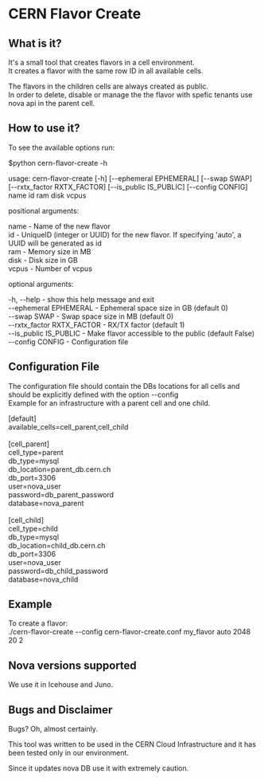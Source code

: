 CERN Flavor Create
==================

What is it?
-----------
It's a small tool that creates flavors in a cell environment. <br />
It creates a flavor with the same row ID in all available cells. <br />

The flavors in the children cells are always created as public. <br />
In order to delete, disable or manage the the flavor with spefic tenants use
nova api in the parent cell. 


How to use it?
--------------
To see the available options run:

$python cern-flavor-create -h

usage: cern-flavor-create [-h] [--ephemeral EPHEMERAL] [--swap SWAP] 
                          [--rxtx_factor RXTX_FACTOR] [--is_public IS_PUBLIC] 
                          [--config CONFIG] 
                          name id ram disk vcpus

positional arguments:

name - Name of the new flavor <br />
id - UniqueID (integer or UUID) for the new flavor. If specifying 'auto', a UUID will be generated as id <br />
ram - Memory size in MB <br />
disk - Disk size in GB <br />
vcpus - Number of vcpus <br />

optional arguments:

-h, --help - show this help message and exit <br />
--ephemeral EPHEMERAL - Ephemeral space size in GB (default 0) <br />
--swap SWAP - Swap space size in MB (default 0) <br />
--rxtx_factor RXTX_FACTOR - RX/TX factor (default 1) <br />
--is_public IS_PUBLIC - Make flavor accessible to the public (default False) <br />
--config CONFIG - Configuration file <br />


Configuration File
------------------

The configuration file should contain the DBs locations for all cells and
should be explicitly defined with the option --config <br />
Example for an infrastructure with a parent cell and one child.

[default] <br />
available_cells=cell_parent,cell_child <br />
<br />
[cell_parent] <br />
cell_type=parent <br />
db_type=mysql <br />
db_location=parent_db.cern.ch <br />
db_port=3306 <br />
user=nova_user <br />
password=db_parent_password <br />
database=nova_parent <br />
<br />
[cell_child] <br />
cell_type=child <br />
db_type=mysql <br />
db_location=child_db.cern.ch <br />
db_port=3306 <br />
user=nova_user <br />
password=db_child_password <br />
database=nova_child <br />


Example
-------

To create a flavor: <br />
./cern-flavor-create --config cern-flavor-create.conf my_flavor auto 2048 20 2



Nova versions supported
-----------------------
We use it in Icehouse and Juno.


Bugs and Disclaimer
-------------------
Bugs? Oh, almost certainly.

This tool was written to be used in the CERN Cloud Infrastructure and
it has been tested only in our environment.

Since it updates nova DB use it with extremely caution.
